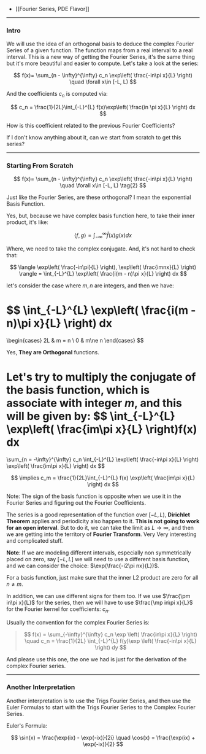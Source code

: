 - [[Fourier Series, PDE Flavor]]


---
### **Intro**
We will use the idea of an orthogonal basis to deduce the complex Fourier Series of a given function. 
The function maps from a real interval to a real interval. 
This is a new way of getting the Fourier Series, it's the same thing but it's more beautiful and easier to compute. Let's take a look at the series: 

$$
f(x)= \sum_{n - \infty}^{\infty}
c_n \exp\left(
    \frac{-in\pi x}{L}
\right)
\quad \forall x\in [-L, L)
$$

And the coefficients $c_n$ is computed via: 

$$
c_n = \frac{1}{2L}\int_{-L}^{L} 
f(x)\exp\left(
    \frac{in \pi x}{L}
\right)
dx
$$

How is this coefficient related to the previous Fourier Coefficients? 

If I don't know anything about it, can we start from scratch to get this series? 

---
### **Starting From Scratch**

$$
f(x)= \sum_{n - \infty}^{\infty}
c_n \exp\left(
    \frac{-in\pi x}{L}
\right)
\quad \forall x\in [-L, L)
\tag{2}
$$

Just like the Fourier Series, are these orthogonal? I mean the exponential Basis Function. 

Yes, but, because we have complex basis function here, to take their inner product, it's like: 

$$
\langle f, g\rangle = \int_{-\infty}^{\infty} 
\bar{f}(x)g(x)
dx
$$

Where, we need to take the complex conjugate. And, it's not hard to check that: 

$$
\langle \exp\left(
    \frac{-in\pi}{L}
\right), 
\exp\left(
    \frac{imnx}{L}
\right)
\rangle
= \int_{-L}^{L}
\exp\left(
    \frac{i(m - n)\pi x}{L}
\right)
dx
$$

let's consider the case where $m, n$ are integers, and then we have: 

$$
\int_{-L}^{L}
    \exp\left(
        \frac{i(m - n)\pi x}{L}
    \right)
    dx
=
\begin{cases}
    2L & m = n
    \\
    0 & m\ne n
\end{cases}
$$

Yes, **They are Orthogonal** functions. 

Let's try to multiply the conjugate of the basis function, which is associate with integer $m$, and this will be given by: 
$$
\int_{-L}^{L} \exp\left(
    \frac{im\pi x}{L}
\right)f(x)
dx
=
\sum_{n = -\infty}^{\infty}
c_n
\int_{-L}^{L} 
\exp\left(
    \frac{-in\pi x}{L}
\right)
\exp\left(
    \frac{im\pi x}{L}
\right)
dx
$$

$$
\implies c_m = 
\frac{1}{2L}\int_{-L}^{L} 
    f(x) \exp\left(
        \frac{im\pi x}{L}
    \right)
dx
$$

Note: The sign of the basis function is opposite when we use it in the Fourier Series and figuring out the Fourier Coefficients. 

The series is a good representation of the function over $[-L, L)$, **Dirichlet Theorem** applies and periodicity also happen to it. **This is not going to work for an open interval**. But to do it, we can take the limit as $L\rightarrow \infty$, and then we are getting into the territory of **Fourier Transform**. Very Very interesting and complicated stuff.

**Note**: 
If we are modeling different intervals, especially non symmetrically placed on zero, say $[-L, L]$ we will need to use a different basis function, and we can consider the choice: $\exp(\frac{-i2\pi nx}{L})$. 

For a basis function, just make sure that the inner L2 product are zero for all $n \ne m$. 

In addition, we can use different signs for them too. If we use $\frac{\pm in\pi x}{L}$ for the series, then we will have to use $\frac{\mp in\pi x}{L}$ for the Fourier kernel for coefficients: $c_n$. 

Usually the convention for the complex Fourier Series is: 

> $$
> f(x) = \sum_{-\infty}^{\infty}
>     c_n \exp \left(
>         \frac{in\pi x}{L}
>     \right)
>     \quad 
>     c_n = \frac{1}{2L} \int_{-L}^{L} 
>         f(y)\exp \left(
>             \frac{-in\pi x}{L}
>         \right)
>     dy
> $$

And please use this one, the one we had is just for the derivation of the complex Fourier series. 


---
### **Another Interpretation**

Another interpretation is to use the Trigs Fourier Series, and then use the Euler Formulas to start with the Trigs Fourier Series to the Complex Fourier Series. 

Euler's Formula: 

$$
\sin(x) = \frac{\exp(ix) - \exp(-ix)}{2i} 
\quad 
\cos(x) = \frac{\exp(ix) + \exp(-ix)}{2}
$$









